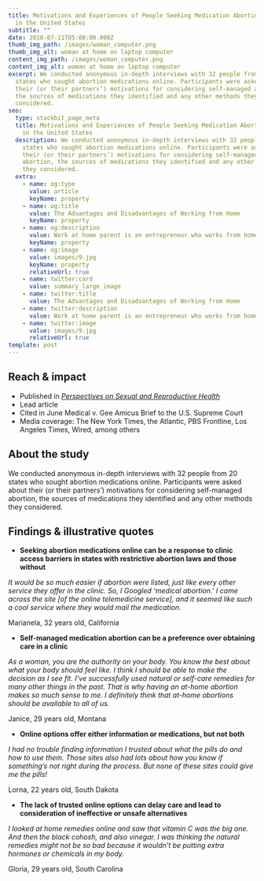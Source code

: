 ```yaml
---
title: Motivations and Experiences of People Seeking Medication Abortion Online
  in the United States
subtitle: ""
date: 2018-07-11T05:00:00.000Z
thumb_img_path: /images/woman_computer.png
thumb_img_alt: woman at home on laptop computer
content_img_path: /images/woman_computer.png
content_img_alt: woman at home on laptop computer
excerpt: We conducted anonymous in-depth interviews with 32 people from 20
  states who sought abortion medications online. Participants were asked about
  their (or their partners’) motivations for considering self-managed abortion,
  the sources of medications they identified and any other methods they
  considered.
seo:
  type: stackbit_page_meta
  title: Motivations and Experiences of People Seeking Medication Abortion Online
    in the United States
  description: We conducted anonymous in-depth interviews with 32 people from 20
    states who sought abortion medications online. Participants were asked about
    their (or their partners’) motivations for considering self-managed
    abortion, the sources of medications they identified and any other methods
    they considered.
  extra:
    - name: og:type
      value: article
      keyName: property
    - name: og:title
      value: The Advantages and Disadvantages of Working from Home
      keyName: property
    - name: og:description
      value: Work at home parent is an entrepreneur who works from home
      keyName: property
    - name: og:image
      value: images/9.jpg
      keyName: property
      relativeUrl: true
    - name: twitter:card
      value: summary_large_image
    - name: twitter:title
      value: The Advantages and Disadvantages of Working from Home
    - name: twitter:description
      value: Work at home parent is an entrepreneur who works from home
    - name: twitter:image
      value: images/9.jpg
      relativeUrl: true
template: post
---
```

## Reach & impact

* Published in *[Perspectives on Sexual and Reproductive Health](https://onlinelibrary.wiley.com/doi/abs/10.1363/psrh.12073)* 
* Lead article 
* Cited in June Medical v. Gee Amicus Brief to the U.S. Supreme Court
* Media coverage: The New York Times, the Atlantic, PBS Frontline, Los Angeles Times, Wired, among others 

## About the study 
We conducted anonymous in-depth interviews with 32 people from 20 states who sought abortion medications online. Participants were asked about their (or their partners’) motivations for considering self-managed abortion, the sources of medications they identified and any other methods they considered.
## Findings & illustrative quotes

* **Seeking abortion medications online can be a response to clinic access barriers in states with restrictive abortion laws and those without** 

*It would be so much easier if abortion were listed, just like every other service they offer in the clinic. So, I Googled ‘medical abortion.’ I came across the site \[of the online telemedicine service], and it seemed like such a cool service where they would mail the medication.*
  
Marianela, 32 years old, California  

* **Self-managed medication abortion can be a preference over obtaining care in a clinic**

*As a woman, you are the authority on your body. You know the best about what your body should feel like. I think I should be able to make the decision as I see fit. I’ve successfully used natural or self-care remedies for many other things in the past. That is why having an at-home abortion makes so much sense to me. I definitely think that at-home abortions should be available to all of us.*  

Janice, 29 years old, Montana 

* **Online options offer either information or medications, but not both** 

*I had no trouble finding information I trusted about what the pills do and how to use them. Those sites also had lots about how you know if something’s not right during the process. But none of these sites could give me the pills!* 

Lorna, 22 years old, South Dakota 

* **The lack of trusted online options can delay care and lead to consideration of ineffective or unsafe alternatives** 

*I looked at home remedies online and saw that vitamin C was the big one. And then the black cohosh, and also vinegar. I was thinking the natural remedies might not be so bad because it wouldn’t be putting extra hormones or chemicals in my body.* 

Gloria, 29 years old, South Carolina 

